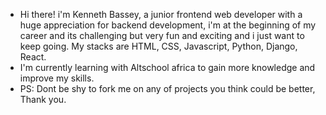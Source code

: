 * Hi there! i'm Kenneth Bassey, a junior frontend web developer with a huge appreciation for backend development, i'm at the beginning of my career and its challenging but very fun and exciting and i just want to keep                 going. My stacks are HTML, CSS, Javascript, Python, Django, React.
* I'm currently learning with Altschool africa to gain more knowledge and improve my skills.
* PS: Dont be shy to fork me on any of projects you think could be better, Thank you.

<!--
**Kenbaz/Kenbaz** is a ✨ _special_ ✨ repository because its `README.md` (this file) appears on your GitHub profile.

Here are some ideas to get you started:

- 🔭 I’m currently working on ...
- 🌱 I’m currently learning ...
- 👯 I’m looking to collaborate on ...
- 🤔 I’m looking for help with ...
- 💬 Ask me about ...
- 📫 How to reach me: ...
- 😄 Pronouns: ...
- ⚡ Fun fact: ...
-->
